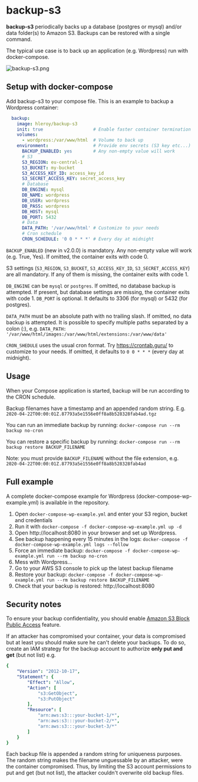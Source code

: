 backup-s3
=========

__backup-s3__ periodically backs up a database (postgres or mysql) and/or data folder(s) to Amazon S3. Backups can be restored with a single command.

The typical use case is to back up an application (e.g. Wordpress) run with docker-compose.

![backup-s3.png](https://bitbucket.org/hleroy/backup-s3/raw/67be5a9d7b52717f70dbe7653c8f51ce00ce789d/backup-s3.png)


Setup with docker-compose
-------------------------

Add backup-s3 to your compose file. This is an example to backup a Wordpress container:

```yaml
  backup:
    image: hleroy/backup-s3
    init: true                   # Enable faster container termination
    volumes:
      - wordpress:/var/www/html  # Volume to back up
    environment:                 # Provide env secrets (S3 key etc...)
      BACKUP_ENABLED: yes        # Any non-empty value will work
      # S3
      S3_REGION: eu-central-1
      S3_BUCKET: my-bucket
      S3_ACCESS_KEY_ID: access_key_id
      S3_SECRET_ACCESS_KEY: secret_access_key
      # Database
      DB_ENGINE: mysql
      DB_NAME: wordpress
      DB_USER: wordpress
      DB_PASS: wordpress
      DB_HOST: mysql
      DB_PORT: 5432
      # Data
      DATA_PATH: '/var/www/html' # Customize to your needs
      # Cron schedule
      CRON_SCHEDULE: '0 0 * * *' # Every day at midnight
```

`BACKUP_ENABLED` (new in v2.0.0) is mandatory. Any non-empty value will work (e.g. True, Yes). If omitted, the container exits with code 0.

S3 settings (`S3_REGION`, `S3_BUCKET`, `S3_ACCESS_KEY_ID`, `S3_SECRET_ACCESS_KEY`) are all mandatory. If any of them is missing, the container exits with code 1.

`DB_ENGINE` can be `mysql` or `postgres`. If omitted, no database backup is attempted. If present, but database settings are missing, the container exits with code 1.
`DB_PORT` is optional. It defaults to 3306 (for mysql) or 5432 (for postgres).

`DATA_PATH` must be an absolute path with no trailing slash. If omitted, no data backup is attempted. It is possible to specify multiple paths separated by a colon (:), e.g. ```DATA_PATH: '/var/www/html/images:/var/www/html/extensions:/var/www/data'```

`CRON_SHEDULE` uses the usual cron format. Try https://crontab.guru/ to customize to your needs. If omitted, it defaults to `0 0 * * *` (every day at midnight).


Usage
-----

When your Compose application is started, backup will be run according to the CRON schedule.

Backup filenames have a timestamp and an appended random string.
E.g.  `2020-04-22T00:00:01Z.87793a5e1556e0ff8a8b528328fab4ad.tgz`

You can run an immediate backup by running:
`docker-compose run --rm backup no-cron`

You can restore a specific backup by running:
`docker-compose run --rm backup restore BACKUP_FILENAME`

Note: you must provide `BACKUP_FILENAME` without the file extension, e.g. `2020-04-22T00:00:01Z.87793a5e1556e0ff8a8b528328fab4ad`


Full example
------------

A complete docker-compose example for Wordpress (docker-compose-wp-example.yml) is available in the repository.

1. Open `docker-compose-wp-example.yml` and enter your S3 region, bucket and credentials
2. Run it with `docker-compose -f docker-compose-wp-example.yml up -d`
3. Open http://localhost:8080 in your browser and set up Wordpress.
4. See backup happening every 15 minutes in the logs: `docker-compose -f docker-compose-wp-example.yml logs --follow`
5. Force an immediate backup: `docker-compose -f docker-compose-wp-example.yml run --rm backup no-cron`
6. Mess with Wordpress...
7. Go to your AWS S3 console to pick up the latest backup filename
8. Restore your backup: `docker-compose -f docker-compose-wp-example.yml run --rm backup restore BACKUP_FILENAME`
9. Check that your backup is restored: http://localhost:8080


Security notes
--------------

To ensure your backup confidentiality, you should enable [Amazon S3 Block Public Access](https://aws.amazon.com/fr/s3/features/block-public-access/) feature.

If an attacker has compromised your container, your data is compromised but at least you should make sure he can't delete your backups. To do so, create an IAM strategy for the backup account to authorize __only put and get__ (but not list)
e.g.
```yaml
{
    "Version": "2012-10-17",
    "Statement": {
        "Effect": "Allow",
        "Action": [
            "s3:GetObject",
            "s3:PutObject"
        ],
        "Resource": [
            "arn:aws:s3:::your-bucket-1/*",
            "arn:aws:s3:::your-bucket-2/*",
            "arn:aws:s3:::your-bucket-3/*"
        ]
    }
}
```

Each backup file is appended a random string for uniqueness purposes. The random string makes the filename unguessable by an attacker, were the container compromised.  Thus, by limiting the S3 account permissions to put and get (but not list), the attacker couldn't overwrite old backup files.
